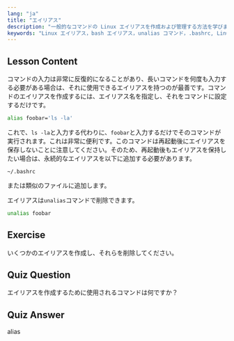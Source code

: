 ```yaml
---
lang: "ja"
title: "エイリアス"
description: "一般的なコマンドの Linux エイリアスを作成および管理する方法を学びます。.bashrc での一時的および永続的なエイリアス設定を発見します。コマンドラインの効率を向上させましょう！"
keywords: "Linux エイリアス，bash エイリアス，unalias コマンド，.bashrc, Linux チュートリアル，コマンドライン，初心者 Linux, Linux ガイド"
---
```


## Lesson Content

コマンドの入力は非常に反復的になることがあり、長いコマンドを何度も入力する必要がある場合は、それに使用できるエイリアスを持つのが最善です。コマンドのエイリアスを作成するには、エイリアス名を指定し、それをコマンドに設定するだけです。

```bash
alias foobar='ls -la'
```

これで、`ls -la`と入力する代わりに、`foobar`と入力するだけでそのコマンドが実行されます。これは非常に便利です。このコマンドは再起動後にエイリアスを保存しないことに注意してください。そのため、再起動後もエイリアスを保持したい場合は、永続的なエイリアスを以下に追加する必要があります。

```plaintext
~/.bashrc
```

または類似のファイルに追加します。

エイリアスは`unalias`コマンドで削除できます。

```bash
unalias foobar
```

## Exercise

いくつかのエイリアスを作成し、それらを削除してください。

## Quiz Question

エイリアスを作成するために使用されるコマンドは何ですか？

## Quiz Answer

alias
